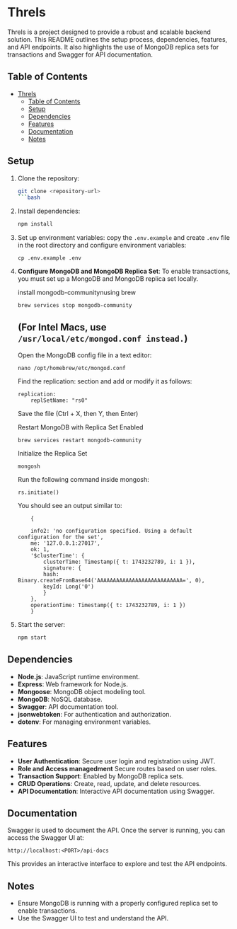 # Threls

Threls is a project designed to provide a robust and scalable backend solution. This README outlines the setup process, dependencies, features, and API endpoints. It also highlights the use of MongoDB replica sets for transactions and Swagger for API documentation.

## Table of Contents

- [Threls](#threls)
  - [Table of Contents](#table-of-contents)
  - [Setup](#setup)
  - [Dependencies](#dependencies)
  - [Features](#features)
  - [Documentation](#documentation)
  - [Notes](#notes)

## Setup

1. Clone the repository:

    ```bash
    git clone <repository-url>
    ```bash

2. Install dependencies:

    ```bash
    npm install
    ```

3. Set up environment variables:
    copy the `.env.example` and create `.env` file in the root directory and configure environment variables:

    ```
    cp .env.example .env

    ```

4. **Configure MongoDB and MongoDB Replica Set**:
    To enable transactions, you must set up a MongoDB and MongoDB replica set locally.

    install mongodb-communitynusing brew

    ```
    brew services stop mongodb-community
    ```

   (For Intel Macs, use `/usr/local/etc/mongod.conf instead.`)
    ---

    Open the MongoDB config file in a text editor:

    ```
    nano /opt/homebrew/etc/mongod.conf

    ```

    Find the replication: section and add or modify it as follows:

    ```
    replication:
        replSetName: "rs0"

    ```

    Save the file (Ctrl + X, then Y, then Enter)

    Restart MongoDB with Replica Set Enabled

    ```
    brew services restart mongodb-community

    ```

    Initialize the Replica Set

    ```
    mongosh
    ```

    Run the following command inside mongosh:

    ```
    rs.initiate()
    ```

    You should see an output similar to:

    ```
        {

        info2: 'no configuration specified. Using a default configuration for the set',
        me: '127.0.0.1:27017',
        ok: 1,
        '$clusterTime': {
            clusterTime: Timestamp({ t: 1743232789, i: 1 }),
            signature: {
            hash: Binary.createFromBase64('AAAAAAAAAAAAAAAAAAAAAAAAAAA=', 0),
            keyId: Long('0')
            }
        },
        operationTime: Timestamp({ t: 1743232789, i: 1 })
        }
    ```

5. Start the server:

    ```bash
    npm start
    ```

## Dependencies

- **Node.js**: JavaScript runtime environment.
- **Express**: Web framework for Node.js.
- **Mongoose**: MongoDB object modeling tool.
- **MongoDB**: NoSQL database.
- **Swagger**: API documentation tool.
- **jsonwebtoken**: For authentication and authorization.
- **dotenv**: For managing environment variables.

## Features

- **User Authentication**: Secure user login and registration using JWT.
- **Role and Access managedment** Secure routes based on user roles.
- **Transaction Support**: Enabled by MongoDB replica sets.
- **CRUD Operations**: Create, read, update, and delete resources.
- **API Documentation**: Interactive API documentation using Swagger.

## Documentation

Swagger is used to document the API. Once the server is running, you can access the Swagger UI at:

```
http://localhost:<PORT>/api-docs
```

This provides an interactive interface to explore and test the API endpoints.

## Notes

- Ensure MongoDB is running with a properly configured replica set to enable transactions.
- Use the Swagger UI to test and understand the API.
